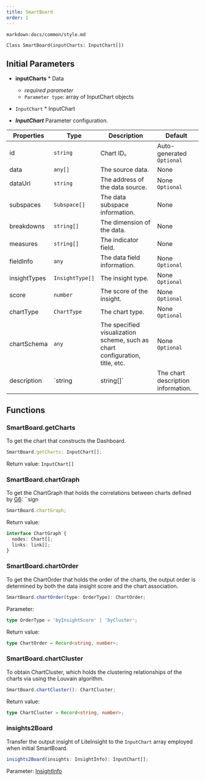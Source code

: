 ```yaml
---
title: SmartBoard
order: 1
---
```


`markdown:docs/common/style.md`



```sign
Class SmartBoard(inputCharts: InputChart[])
```

## Initial Parameters

* **inputCharts** * Data
  * _required parameter_ 
  * `Parameter type`: array of InputChart objects

* `InputChart` * InputChart

* ***InputChart*** Parameter configuration.

| Properties | Type | Description | Default |  
| ----| ---- | ---- | -----|
| id | `string` | Chart ID。 | Auto-generated `Optional` |
| data | `any[]` | The source data. | None |
| dataUrl | `string` | The address of the data source. | None `Optional` |
| subspaces | `Subspace[]` | The data subspace information. | None |
| breakdowns | `string[]` | The dimension of the data. | None |
| measures | `string[]` | The indicator field. | None |
| fieldInfo | `any` | The data field information. | None `Optional` |
| insightTypes | `InsightType[]` | The insight type. | None `Optional` |
| score | `number` | The score of the insight. | None `Optional` |
| chartType | `ChartType` | The chart type. | None `Optional` |
| chartSchema | `any` | The specified visualization scheme, such as chart configuration, title, etc. | None `Optional` |
| description | `string | string[]` | The chart description information. | None `Optional` |

## Functions

### SmartBoard.getCharts

To get the chart that constructs the Dashboard.
```ts
SmartBoard.getCharts: InputChart[];
```

Return value: `InputChart[]`

### SmartBoard.chartGraph

To get the ChartGraph that holds the correlations between charts defined by [G6](https://g6.antv.vision/): 
``sign
```ts
SmartBoard.chartGraph;
```

Return value:
```ts
interface ChartGraph {
  nodes: Chart[];
  links: link[];
}
```

### SmartBoard.chartOrder

To get the ChartOrder that holds the order of the charts, the output order is determined by both the data insight score and the chart association.
```ts
SmartBoard.chartOrder(type: OrderType): ChartOrder;
```

Parameter:
```ts
type OrderType = 'byInsightScore' | 'byCluster';
```

Return value:
```ts
type ChartOrder = Record<string, number>;
```

### SmartBoard.chartCluster

To obtain ChartCluster, which holds the clustering relationships of the charts via using the Louvain algorithm.
```ts
SmartBoard.chartCluster(): ChartCluster;
```

Return value:
```ts
type ChartCluster = Record<string, number>;
```

### insights2Board

Transfer the output insight of LiteInsight to the `InputChart` array employed when initial SmartBoard.
```ts
insights2Board(insights: InsightInfo): InputChart[];
```

Parameter: [InsightInfo](../lite-insight/auto-insights#getDataInsights)




